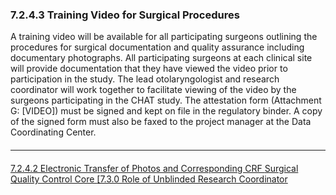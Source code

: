 ### 7.2.4.3 Training Video for Surgical Procedures

A training video will be available for all participating surgeons outlining the procedures
for surgical documentation and quality assurance including documentary photographs.
All participating surgeons at each clinical site will provide documentation that they have
viewed the video prior to participation in the study. The lead otolaryngologist and
research coordinator will work together to facilitate viewing of the video by the surgeons
participating in the CHAT study. The attestation form (Attachment G: [VIDEO]) must be
signed and kept on file in the regulatory binder. A copy of the signed form must also be
faxed to the project manager at the Data Coordinating Center.


<hr class="soften" style="margin-top: 20px;margin-bottom: 20px;"/>

<div class="center">
<div class="btn-group">
  <a href=":pages_path:/manuals/surgical-quality-control-core/7-02-04-02-electronic-transfer-photos-crfs.md" class="btn btn-default">
    <span class="glyphicon glyphicon-chevron-left"></span>
    7.2.4.2 Electronic Transfer of Photos and Corresponding CRF
  </a>

  <a href=":pages_path:/manuals/surgical-quality-control-core" class="btn btn-default">
    <span class="glyphicon glyphicon-chevron-up"></span>
    Surgical Quality Control Core
  </a>

  <a href=":pages_path:/manuals/surgical-quality-control-core/7-03-00-role-of-unblinded-rc.md" class="btn btn-success">
    [7.3.0 Role of Unblinded Research Coordinator
    <span class="glyphicon glyphicon-chevron-right"></span>
  </a>
</div>
</div>